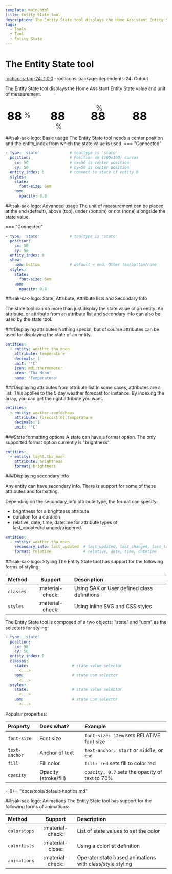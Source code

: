 ```yaml
---
template: main.html
title: Entity State tool
description: The Entity State tool displays the Home Assistant Entity State value. The text can be styled using CSS.
tags:
  - Tools
  - Tool
  - Entity State
---
```


[entity-state-tool support]: https://github.com/amoebelabs/swiss-army-knife-card/releases/
# The Entity State tool
[:octicons-tag-24: 1.0.0][entity-state-tool support] ·
:octicons-package-dependents-24: Output

The Entity State tool displays the Home Assistant Entity State value and unit of measurement.

<svg viewBox="0 0 600 110" xmlns="http://www.w3.org/2000/svg" width="600px">
  <g>
    <text x="50" y="70">
      <tspan class="sak-state__value" style="font-size:3em;fill:var(--md-primary-fg-color);font-weight:700;text-anchor:middle;">
        88
      </tspan>
      <tspan dx="-0.1em" dy="-0.35em" class="sak-state__uom" style="font-size: 1.8em;fill: var(--md-primary-fg-color);opacity:0.8;text-anchor:middle;">
        %
      </tspan>
    </text>
  </g>
  <g>
    <text >
      <tspan x="200" y="70" class="sak-state__value" style="font-size:3em;fill:var(--md-primary-fg-color);font-weight:700;text-anchor:middle;">
        88
      </tspan>
      <tspan dx="-1.8em" dy="0.9em" class="sak-state__uom" style="font-size:1.8em;fill: var(--md-primary-fg-color);opacity:0.8;alignment-baseline:central;text-anchor:middle;">
        %
      </tspan>
    </text>
  </g>
  <g>
    <text >
      <tspan x="350" y="70" class="sak-state__value" style="font-size:3em;fill:var(--md-primary-fg-color);font-weight:700;text-anchor:middle;">
        88
      </tspan>
      <tspan dx="-1.8em" dy="-1.8em" class="sak-state__uom" style="font-size:1.8em;fill: var(--md-primary-fg-color);opacity:0.8;alignment-baseline:central;text-anchor:middle;">
        %
      </tspan>
    </text>
  </g>
  <g>
    <text >
      <tspan x="500" y="70" class="sak-state__value" style="font-size:3em;fill:var(--md-primary-fg-color);font-weight:700;text-anchor:middle;">
        88
      </tspan>
      <tspan dx="-1.8em" dy="-1.8em" class="sak-state__uom" style="display:none;font-size:1.8em;fill: var(--md-primary-fg-color);opacity:0.8;alignment-baseline:central;text-anchor:middle;">
        %
      </tspan>
    </text>
  </g>
</svg>


##:sak-sak-logo: Basic usage
The Entity State tool needs a center position and the entity_index from which the state value is used.
=== "Connected"
```yaml linenums="1" hl_lines="1"
- type: 'state'             # tooltype is 'state'
  position:                 # Position on (100x100) canvas
    cx: 50                  # cx=50 is center position
    cy: 50                  # cy=50 is center position
  entity_index: 0           # connect to state of entity 0
  styles:
    state:
      font-size: 6em
    uom:
      opacity: 0.8
```

##:sak-sak-logo: Advanced usage
The unit of measurement can be placed at the end (default), above (top), under (bottom) or not (none) alongside the state value.

=== "Connected"
```yaml linenums="1" hl_lines="6 7"
- type: 'state'             # tooltype is 'state'
  position:
    cx: 50
    cy: 50
  entity_index: 0
  show:
    uom: bottom             # default = end. Other top/bottom/none
  styles:
    state:
      font-size: 6em
    uom:
      opacity: 0.8
```

##:sak-sak-logo: State, Attribute, Attribute lists and Secondary Info

The state tool can do more than just display the state value of an entity. An attribute, or attribute from an attribute list and secondary info can also be used by the state tool.

###Displaying attributes
Nothing special, but of course attributes can be used for displaying the state of an entity.

```yaml title="views/view-sake8.yaml" linenums="1" hl_lines="3"
entities:
  - entity: weather.tha_moon
    attribute: temperature
    decimals: 1
    unit: '°C'
    icon: mdi:thermometer
    area: 'Tha Moon'
    name: 'Temperature'
```

###Displaying attributes from attribute list
In some cases, attributes are a list. This applies to the 5 day weather forecast for instance.
By indexing the array, you can get the right attribute you want.

```yaml title="views/view-sake1.yaml" linenums="1" hl_lines="3"
entities:
  - entity: weather.zoefdehaas
    attribute: forecast[0].temperature
    decimals: 1
    unit: '°C'
```

###State formatting options
A state can have a format option. The only supported format option currently is "brightness".

```yaml linenums="1" hl_lines="4"
entities:
  - entity: light.tha_moon
    attribute: brightness
    format: brightness
```

###Displaying secondary info

Any entity can have secondary info. There is support for some of these attributes and formatting.

Depending on the secondary_info attribute type, the format can specify:

- brightness for a brightness attribute
- duration for a duration
- relative, date, time, datetime for attribute types of last_updated/changed/triggered.

```yaml title="views/view-sake8.yaml" linenums="1" hl_lines="3 4"
entities:
  - entity: weather.tha_moon
    secondary_info: last_updated  # last_updated, last_changed, last_triggered
    format: relative              # relative, date, time, datetime
```

              
##:sak-sak-logo: Styling
The Entity State tool has support for the following forms of styling:

| Method       | Support          | Description            |
| :----------- | :--------------: | :-------------------- |
| `classes`    | :material-check: | Using SAK or User defined class definitions  |
| `styles`     | :material-check: | Using inline SVG and CSS styles |

The Entity State tool is composed of a two objects: "state" and "uom" as the selectors for styling:
```yaml linenums="1"hl_lines="7 9 12 14"
- type: 'state'
  position:
    cx: 50
    cy: 50
  entity_index: 0
  classes:
    state:                   # state value selector
      <...>
    uom:                     # state uom selector
      <...>
  styles:
    state:                   # state value selector
      <...>
    uom:                     # state uom selector
      <...>
```
Populair properties:

| Property       | Does what?            | Example                                                 |
| :-------------- | :-------------------- | :------------------------------------------------------ |
| `font-size`     | Font size             | `font-size: 12em` sets RELATIVE font size |
| `text-anchor`   | Anchor of text        | `text-anchor: start` or `middle`, or `end` |
| `fill`          | Fill color            | `fill: red` sets fill to color red |
| `opacity`       | Opacity (stroke/fill) | `opacity: 0.7` sets the opacity of text to 70% |

--8<-- "docs/tools/default-haptics.md"

##:sak-sak-logo: Animations
The Entity State tool has support for the following forms of animations:

| Method       | Support          | Description            |
| :----------- | :--------------: | :-------------------- |
| `colorstops` | :material-check: | List of state values to set the color |
| `colorlists` | :material-close: | Using a colorlist definition |
| `animations` | :material-check: | Operator state based animations with class/style styling |


